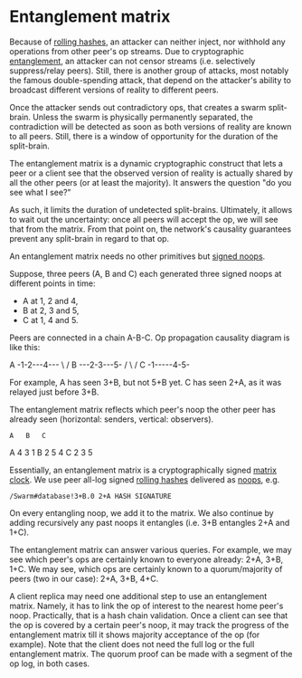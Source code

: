 # Entanglement matrix

Because of [rolling hashes](crypto.md), an attacker can neither inject, nor withhold any operations from other peer's op streams.
Due to cryptographic [entanglement](noop.md), an attacker can not censor streams (i.e. selectively suppress/relay peers).
Still, there is another group of attacks, most notably the famous double-spending attack, that depend on the attacker's ability to broadcast different versions of reality to different peers.

Once the attacker sends out contradictory ops, that creates a swarm split-brain.
Unless the swarm is physically permanently separated, the contradiction will be detected as soon as both versions of reality are known to all peers.
Still, there is a window of opportunity for the duration of the split-brain.

The entanglement matrix is a dynamic cryptographic construct that lets a peer or a client see that the observed version of reality is actually shared by all the other peers (or at least the majority).
It answers the question "do you see what I see?"

As such, it limits the duration of undetected split-brains.
Ultimately, it allows to wait out the uncertainty: once all peers will accept the op, we will see that from the matrix.
From that point on, the network's causality guarantees prevent any split-brain in regard to that op.

An entanglement matrix needs no other primitives but [signed noops](noop.md).

Suppose, three peers (A, B and C) each generated three signed noops at different points in time:
* A at 1, 2 and 4,
* B at 2, 3 and 5,
* C at 1, 4 and 5.

Peers are connected in a chain A-B-C.
Op propagation causality diagram is like this:

A -1-2---4---
      \ /
B ---2-3---5-
    /   \ /
C -1-----4-5-

For example, A has seen 3+B, but not 5+B yet.
C has seen 2+A, as it was relayed just before 3+B.

The entanglement matrix reflects which peer's noop the other peer has already seen (horizontal: senders, vertical: observers).

    A   B   C
A   4   3   1
B   2   5   4
C   2   3   5

Essentially, an entanglement matrix is a cryptographically signed [matrix clock][mc].
We use peer all-log signed [rolling hashes](crypto.md) delivered as [noops](noop.md), e.g.

    /Swarm#database!3+B.0 2+A HASH SIGNATURE

On every entangling noop, we add it to the matrix.
We also continue by adding recursively any past noops it entangles (i.e. 3+B entangles 2+A and 1+C).

The entanglement matrix can answer various queries.
For example, we may see which peer's ops are certainly known to everyone already: 2+A, 3+B, 1+C.
We may see, which ops are certainly known to a quorum/majority of peers (two in our case): 2+A, 3+B, 4+C.

A client replica may need one additional step to use an entanglement matrix.
Namely, it has to link the op of interest to the nearest home peer's noop.
Practically, that is a hash chain validation.
Once a client can see that the op is covered by a certain peer's noop, it may track the progress of the entanglement matrix till it shows majority acceptance of the op (for example).
Note that the client does not need the full log or the full entanglement matrix.
The quorum proof can be made with a segment of the op log, in both cases. 

[mc]: https://en.wikipedia.org/wiki/Matrix_clock
